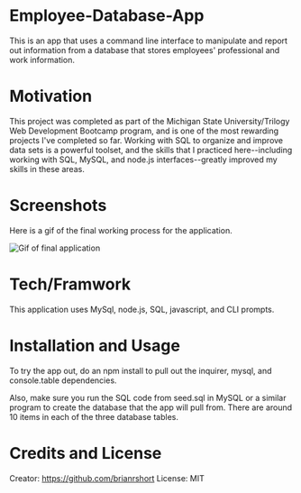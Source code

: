 # Employee-Database-App
This is an app that uses a command line interface to manipulate and report out information from a database that stores employees' professional and work information. 

# Motivation
This project was completed as part of the Michigan State University/Trilogy Web Development Bootcamp program, and is one of the most rewarding projects I've completed so far. Working with SQL to organize and improve data sets is a powerful toolset, and the skills that I practiced here--including working with SQL, MySQL, and node.js interfaces--greatly improved my skills in these areas.

# Screenshots
Here is a gif of the final working process for the application.

![Gif of final application](https://brianrshort.github.io/Employee-Database-App/assets/Images/App.gif)

# Tech/Framwork
This application uses MySql, node.js, SQL, javascript, and CLI prompts. 

# Installation and Usage
To try the app out, do an npm install to pull out the inquirer, mysql, and console.table dependencies.

Also, make sure you run the SQL code from seed.sql in MySQL or a similar program to create the database that the app will pull from. There are around 10 items in each of the three database tables. 

# Credits and License
Creator: https://github.com/brianrshort 
License: MIT